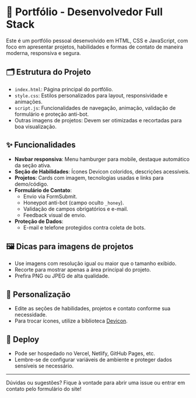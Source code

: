 # 🚀 Portfólio - Desenvolvedor Full Stack

Este é um portfólio pessoal desenvolvido em HTML, CSS e JavaScript, com foco em apresentar projetos, habilidades e formas de contato de maneira moderna, responsiva e segura.

## 🗂️ Estrutura do Projeto

- `index.html`: Página principal do portfólio.
- `style.css`: Estilos personalizados para layout, responsividade e animações.
- `script.js`: Funcionalidades de navegação, animação, validação de formulário e proteção anti-bot.
- Outras imagens de projetos: Devem ser otimizadas e recortadas para boa visualização.

## ✨ Funcionalidades

- **Navbar responsiva**: Menu hamburger para mobile, destaque automático da seção ativa.
- **Seção de Habilidades**: Ícones Devicon coloridos, descrições acessíveis.
- **Projetos**: Cards com imagem, tecnologias usadas e links para demo/código.
- **Formulário de Contato**:
  - Envio via FormSubmit.
  - Honeypot anti-bot (campo oculto `_honey`).
  - Validação de campos obrigatórios e e-mail.
  - Feedback visual de envio.
- **Proteção de Dados**:
  - E-mail e telefone protegidos contra coleta de bots.

## 🖼️ Dicas para imagens de projetos
- Use imagens com resolução igual ou maior que o tamanho exibido.
- Recorte para mostrar apenas a área principal do projeto.
- Prefira PNG ou JPEG de alta qualidade.


## 🎨 Personalização
- Edite as seções de habilidades, projetos e contato conforme sua necessidade.
- Para trocar ícones, utilize a biblioteca [Devicon](https://devicon.dev/).

## 🚀 Deploy
- Pode ser hospedado no Vercel, Netlify, GitHub Pages, etc.
- Lembre-se de configurar variáveis de ambiente e proteger dados sensíveis se necessário.

---

Dúvidas ou sugestões? Fique à vontade para abrir uma issue ou entrar em contato pelo formulário do site!
